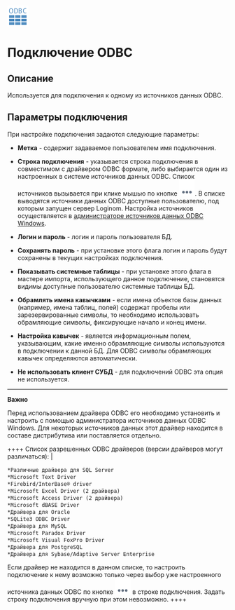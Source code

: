 ![](../../../media/app/icons/vendors/odbcunidacdbconnection.svg)

# Подключение ODBC

## Описание

Используется для подключения к одному из источников данных ODBC.

## Параметры подключения

При настройке подключения задаются следующие параметры:

* **Метка** - содержит задаваемое пользователем имя подключения.

* **Строка подключения** - указывается строка подключения в совместимом с драйвером ODBC формате, либо выбирается один из настроенных в системе источников данных ODBC. Список источников вызывается при клике мышью по кнопке ![](../../../media/app/icons/toolbar_18/browse.svg). В списке выводятся источники данных ODBC доступные пользователю, под которым запущен сервер Loginom. Настройка источников осуществляется в [администраторе источников данных ODBC Windows](https://docs.microsoft.com/ru-ru/sql/database-engine/configure-windows/open-the-odbc-data-source-administrator). 

* **Логин и пароль** - логин и пароль пользователя БД.

* **Сохранять пароль** - при установке этого флага логин и пароль будут сохранены в текущих настройках подключения.

* **Показывать системные таблицы** - при установке этого флага в мастере импорта, использующего данное подключение, становятся видимы доступные пользователю системные таблицы БД.

* **Обрамлять имена кавычками** - если имена объектов базы данных (например, имена таблиц, полей) содержат пробелы или зарезервированные символы, то необходимо использовать обрамляющие символы, фиксирующие начало и конец имени.

* **Настройка кавычек** - является информационным полем, указывающим, какие именно обрамляющие символы используются в подключении к данной БД. Для ODBC символы обрамляющих кавычек определяются автоматически.
 * **Не использовать клиент СУБД** - для подключений ODBC эта опция не используется.

----

**Важно**

Перед использованием драйвера ODBC его необходимо установить и настроить с помощью администратора источников данных ODBC Windows. Для некоторых источников данных этот драйвер находится в составе дистрибутива или поставляется отдельно. 

 ++++ Список разрешенных ODBC драйверов (версии драйверов могут различаться): |

    *Различные драйвера для SQL Server
    *Microsoft Text Driver
    *Firebird/InterBase® driver
    *Microsoft Excel Driver (2 драйвера)
    *Microsoft Access Driver (2 драйвера)
    *Microsoft dBASE Driver
    *Драйвера для Oracle
    *SQLite3 ODBC Driver
    *Драйвера для MySQL
    *Microsoft Paradox Driver
    *Microsoft Visual FoxPro Driver
    *Драйвера для PostgreSQL
    *Драйвера для Sybase/Adaptive Server Enterprise

Если драйвер не находится в данном списке, то настроить подключение к нему возможно только через выбор уже настроенного источника данных ODBC по кнопке ![](../../../media/app/icons/toolbar_18/browse.svg) в строке подключения. Задать строку подключения вручную при этом невозможно. 
++++
